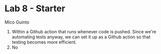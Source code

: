 # Lab 8 - Starter
Mico Guinto
1. Within a Github action that runs whenever code is pushed. Since we're automating tests anyway, we can set it up as a Github action so that testing becomes more efficient.
2. No
